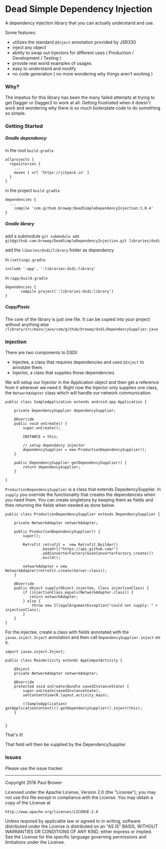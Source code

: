 # Dead Simple Dependency Injection
A dependency injection library that you can actually understand and use.  

Some features:

* utilizes the standard `@Inject` annotation provided by JSR330
* inject any object
* ability to swap out Injectors for different uses ( Production / Development / Testing )
* provide real world examples of usages
* easy to understand and modify
* no code generation ( no more wondering why things aren't working )

### Why?
The impetus for this library has been the many failed attempts at trying to get Dagger or Dagger2 to work at all.  Getting frustrated when it doesn't work and wondering why there is so much boilerplate code to do something so simple.

### Getting Started

##### Gradle dependency

in the root `build.gradle`

```
allprojects {
  repositories {
    ...
    maven { url 'https://jitpack.io' }
  }
}
```

in the project `build.gradle`

```
dependencies {
  ...
	compile 'com.github.browep:DeadSimpleDependencyInjection:1.0.4'
}
```

##### Gradle library

add a submodule
`git submodule add git@github.com:browep/DeadSimpleDependencyInjection.git libraries/dsdi`

add the `libaries/dsdi/library` folder as dependency

in `/settings.gradle`

`include ':app', ':libraries:dsdi:library'`

in `/app/build.gradle`

````
dependencies {
       compile project(':libraries:dsdi:library')
}
````

##### Copy/Paste

The core of the library is just one file.  It can be copied into your project without anything else `/library/src/main/java/com/github/browep/dsdi/DependencySupplier.java`

### Injection

There are two components to DSDI:
* Injectee, a class that requires dependencies and uses `@Inject` to annotate them.
* Injector, a class that supplies those dependencies

We will setup our Injector in the Application object and then get a reference from it wherever we need it.  Right now the Injector only supplies one class, the `NetworkAdapter` class which will handle our network communication.

````
public class SampleApplication extends android.app.Application {

    private DependencySupplier dependencySupplier;

    @Override
    public void onCreate() {
        super.onCreate();

        INSTANCE = this;

        // setup dependency injector
        dependencySupplier = new ProductionDependencySupplier();
    }

    public DependencySupplier getDependencySupplier() {
        return dependencySupplier;
    }

}
````
`ProductionDependencySupplier` is a class that extends DepedencySupplier.  In `supply` you override the functionality that creates the dependencies when you need them.  You can create singletons by keeping them as fields and then returning the fields when needed as done below.
````
public class ProductionDependencySupplier extends DependencySupplier {

    private NetworkAdapter networkAdapter;

    public ProductionDependencySupplier() {
        super();

        Retrofit retrofit =  new Retrofit.Builder()
                .baseUrl("https://api.github.com/")
                .addConverterFactory(GsonConverterFactory.create())
                .build();

        networkAdapter = new NetworkAdapter(retrofit.create(Server.class));
    }

    @Override
    public Object supply(Object injectee, Class injectionClass) {
        if (injectionClass.equals(NetworkAdapter.class)) {
           return networkAdapter;
        } else {
            throw new IllegalArgumentException("could not supply: " + injectionClass);
        }
    }
}

````
For the injectee, create a class with fields annotated with the `javax.inject.Inject` annotation and then call `DependencySupplier.inject` on it.

````
import javax.inject.Inject;

public class MainActivity extends AppCompatActivity {

    @Inject
    private NetworkAdapter networkAdapter;

    @Override
    protected void onCreate(Bundle savedInstanceState) {
        super.onCreate(savedInstanceState);
        setContentView(R.layout.activity_main);

        ((SampleApplication) getApplicationContext()).getDependencySupplier().inject(this);
    }


}
````

That's it!

That field will then be supplied by the DependencySupplier.  

### Issues

Please use the issue tracker.

------

Copyright 2016 Paul Brower

Licensed under the Apache License, Version 2.0 (the "License");
you may not use this file except in compliance with the License.
You may obtain a copy of the License at

    http://www.apache.org/licenses/LICENSE-2.0

Unless required by applicable law or agreed to in writing, software
distributed under the License is distributed on an "AS IS" BASIS,
WITHOUT WARRANTIES OR CONDITIONS OF ANY KIND, either express or implied.
See the License for the specific language governing permissions and
limitations under the License.
